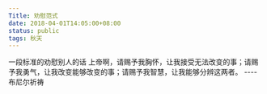 ```yaml
---
Title: 劝慰范式
date: 2018-04-01T14:05:00+08:00
status: public
tags: 秋天
---
```

一段标准的劝慰别人的话
上帝啊，请赐予我胸怀，让我接受无法改变的事；请赐予我勇气，让我改变能够改变的事；请赐予我智慧，让我能够分辨这两者。
----布尼尔祈祷
